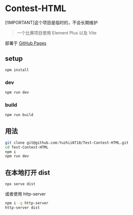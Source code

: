 # Contest-HTML

[!IMPORTANT]这个项目是临时的，不会长期维护

> 一个比赛项目使用 Element Plus 以及 Vite

部署于 [GitHub Pages](https://yuzhii0718.github.io/Test-Contest-HTML/)

## setup

```bash
npm install
```

### dev

```bash
npm run dev
```

### build

```bash
npm run build
```

## 用法

```bash
git clone git@github.com:Yuzhii0718/Test-Contest-HTML.git
cd Test-Contest-HTML
npm i
npm run dev
```

## 在本地打开 dist

```bash
npx serve dist
```

或者使用 http-server

```bash
npm i -g http-server
http-server dist
```
